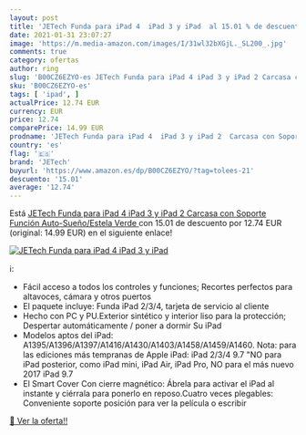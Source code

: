 ```yaml
---
layout: post
title: 'JETech Funda para iPad 4  iPad 3 y iPad  al 15.01 % de descuento'
date: 2021-01-31 23:07:27
image: 'https://m.media-amazon.com/images/I/31wl32bXGjL._SL200_.jpg'
comments: true
category: ofertas
author: ring
slug: 'B00CZ6EZYO-es JETech Funda para iPad 4 iPad 3 y iPad 2 Carcasa con...'
sku: 'B00CZ6EZYO-es'
tags: [ 'ipad', ]
actualPrice: 12.74 EUR
currency: EUR
price: 12.74
comparePrice: 14.99 EUR
prodname: 'JETech Funda para iPad 4  iPad 3 y iPad 2  Carcasa con Soporte Función  Auto-Sueño/Estela  Verde '
country: 'es'
flag: '🇪🇸'
brand: 'JETech'
buyurl: 'https://www.amazon.es/dp/B00CZ6EZYO/?tag=tolees-21'
descuento: '15.01'
average: '12.74'
---
```


Está [JETech Funda para iPad 4  iPad 3 y iPad 2  Carcasa con Soporte Función  Auto-Sueño/Estela  Verde ](https://www.amazon.es/dp/B00CZ6EZYO/?tag=tolees-21) con 15.01 de descuento por 12.74 EUR (original: 14.99 EUR) en el siguiente enlace!

[![JETech Funda para iPad 4  iPad 3 y iPad ](https://m.media-amazon.com/images/I/31wl32bXGjL._SL200_.jpg)](https://www.amazon.es/dp/B00CZ6EZYO/?tag=tolees-21)

ℹ️:

- Fácil acceso a todos los controles y funciones; Recortes perfectos para altavoces, cámara y otros puertos
- El paquete incluye: Funda iPad 2/3/4, tarjeta de servicio al cliente
- Hecho con PC y PU.Exterior sintético y interior liso para la protección; Despertar automáticamente / poner a dormir Su iPad
- Modelos aptos del iPad: A1395/A1396/A1397/A1416/A1430/A1403/A1458/A1459/A1460. Nota: para las ediciones más tempranas de Apple iPad: iPad 2/3/4 9.7 "NO para iPad posterior, como iPad mini, iPad Air, iPad Pro, NO para el más nuevo 2017 iPad 9.7
- El Smart Cover Con cierre magnético: Ábrela para activar el iPad al instante y ciérrala para ponerlo en reposo.Cuatro veces plegables: Conveniente soporte posición para ver la película o escribir

[🛒 Ver la oferta!!](https://www.amazon.es/dp/B00CZ6EZYO/?tag=tolees-21)
